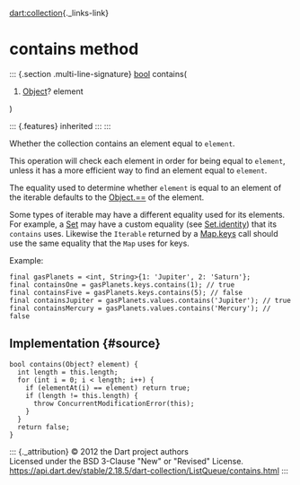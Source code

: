 [dart:collection](../../dart-collection/dart-collection-library){._links-link}

contains method
===============

::: {.section .multi-line-signature}
[bool](../../dart-core/bool-class) contains(

1.  [Object](../../dart-core/object-class)? element

)

::: {.features}
inherited
:::
:::

Whether the collection contains an element equal to `element`.

This operation will check each element in order for being equal to
`element`, unless it has a more efficient way to find an element equal
to `element`.

The equality used to determine whether `element` is equal to an element
of the iterable defaults to the
[Object.==](../../dart-core/object/operator_equals) of the element.

Some types of iterable may have a different equality used for its
elements. For example, a [Set](../../dart-core/set-class) may have a
custom equality (see [Set.identity](../../dart-core/set/set.identity))
that its `contains` uses. Likewise the `Iterable` returned by a
[Map.keys](../../dart-core/map/keys) call should use the same equality
that the `Map` uses for keys.

Example:

``` {.language-dart data-language="dart"}
final gasPlanets = <int, String>{1: 'Jupiter', 2: 'Saturn'};
final containsOne = gasPlanets.keys.contains(1); // true
final containsFive = gasPlanets.keys.contains(5); // false
final containsJupiter = gasPlanets.values.contains('Jupiter'); // true
final containsMercury = gasPlanets.values.contains('Mercury'); // false
```

Implementation {#source}
--------------

``` {.language-dart data-language="dart"}
bool contains(Object? element) {
  int length = this.length;
  for (int i = 0; i < length; i++) {
    if (elementAt(i) == element) return true;
    if (length != this.length) {
      throw ConcurrentModificationError(this);
    }
  }
  return false;
}
```

::: {._attribution}
© 2012 the Dart project authors\
Licensed under the BSD 3-Clause \"New\" or \"Revised\" License.\
<https://api.dart.dev/stable/2.18.5/dart-collection/ListQueue/contains.html>
:::
